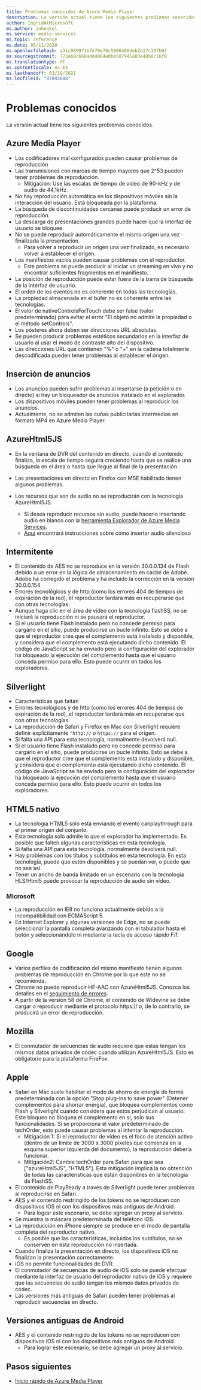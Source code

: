 ```yaml
---
title: Problemas conocidos de Azure Media Player
description: La versión actual tiene los siguientes problemas conocidos.
author: IngridAtMicrosoft
ms.author: inhenkel
ms.service: media-services
ms.topic: reference
ms.date: 05/11/2020
ms.openlocfilehash: a31c089971b7e70e70c5906480deb2b17c197b9f
ms.sourcegitcommit: 772eb9c6684dd4864e0ba507945a83e48b8c16f0
ms.translationtype: HT
ms.contentlocale: es-ES
ms.lasthandoff: 03/19/2021
ms.locfileid: "87043608"
---
```

# <a name="known-issues"></a>Problemas conocidos #

La versión actual tiene los siguientes problemas conocidos.

## <a name="azure-media-player"></a>Azure Media Player ##

- Los codificadores mal configurados pueden causar problemas de reproducción
- Las transmisiones con marcas de tiempo mayores que 2^53 pueden tener problemas de reproducción.
  - Mitigación: Use las escalas de tiempo de vídeo de 90-kHz y de audio de 44,1kHz.
- No hay reproducción automática en los dispositivos móviles sin la interacción del usuario. Está bloqueada por la plataforma.
- La búsqueda de discontinuidades cercanas puede producir un error de reproducción.
- La descarga de presentaciones grandes puede hacer que la interfaz de usuario se bloquee.
- No se puede reproducir automáticamente el mismo origen una vez finalizada la presentación.
  - Para volver a reproducir un origen una vez finalizado, es necesario volver a establecer el origen.
- Los manifiestos vacíos pueden causar problemas con el reproductor.
  - Este problema se puede producir al iniciar un streaming en vivo y no encontrar suficientes fragmentos en el manifiesto.
- La posición de reproducción puede estar fuera de la barra de búsqueda de la interfaz de usuario.
- El orden de los eventos no es coherente en todas las tecnologías.
- La propiedad almacenada en el búfer no es coherente entre las tecnologías.
- El valor de nativeControlsForTouch debe ser false (valor predeterminado) para evitar el error "El objeto no admite la propiedad o el método setControls".
- Los pósteres ahora deben ser direcciones URL absolutas.
- Se pueden producir problemas estéticos secundarios en la interfaz de usuario al usar el modo de contraste alto del dispositivo.
- Las direcciones URL que contienen "%" o "+" en la cadena totalmente descodificada pueden tener problemas al establecer el origen.

## <a name="ad-insertion"></a>Inserción de anuncios ##

- Los anuncios pueden sufrir problemas al insertarse (a petición o en directo) si hay un bloqueador de anuncios instalado en el explorador.
- Los dispositivos móviles pueden tener problemas al reproducir los anuncios.
- Actualmente, no se admiten las cuñas publicitarias intermedias en formato MP4 en Azure Media Player.

## <a name="azurehtml5js"></a>AzureHtml5JS ##

- En la ventana de DVR del contenido en directo, cuando el contenido finaliza, la escala de tiempo seguirá creciendo hasta que se realice una búsqueda en el área o hasta que llegue al final de la presentación.
- Las presentaciones en directo en Firefox con MSE habilitado tienen algunos problemas.

- Los recursos que son de audio no se reproducirán con la tecnología AzureHtml5JS.
  - Si desea reproducir recursos sin audio, puede hacerlo insertando audio en blanco con la [herramienta Explorador de Azure Media Services](https://aka.ms/amse).
  - [Aquí](../previous/media-services-advanced-encoding-with-mes.md#silent_audio) encontrará instrucciones sobre cómo insertar audio silencioso

## <a name="flash"></a>Intermitente ##

- El contenido de AES no se reproduce en la versión 30.0.0.134 de Flash debido a un error en la lógica de almacenamiento en caché de Adobe. Adobe ha corregido el problema y ha incluido la corrección en la versión 30.0.0.154
- Errores tecnológicos y de http (como los errores 404 de tiempos de expiración de la red), el reproductor tardará más en recuperarse que con otras tecnologías.
- Aunque haga clic en el área de vídeo con la tecnología flashSS, no se iniciará la reproducción ni se pausará el reproductor.
- Si el usuario tiene Flash instalado pero no concede permiso para cargarlo en el sitio, puede producirse un bucle infinito. Esto se debe a que el reproductor cree que el complemento está instalado y disponible, y considera que el complemento está ejecutando dicho contenido. El código de JavaScript se ha enviado pero la configuración del explorador ha bloqueado la ejecución del complemento hasta que el usuario conceda permiso para ello. Esto puede ocurrir en todos los exploradores.  

## <a name="silverlight"></a>Silverlight ##

- Características que faltan
- Errores tecnológicos y de http (como los errores 404 de tiempos de expiración de la red), el reproductor tardará más en recuperarse que con otras tecnologías.
- La reproducción de Safari y Firefox en Mac con Silverlight requiere definir explícitamente `"http://` o `https://` para el origen.
- Si falta una API para esta tecnología, normalmente devolverá null.
- Si el usuario tiene Flash instalado pero no concede permiso para cargarlo en el sitio, puede producirse un bucle infinito. Esto se debe a que el reproductor cree que el complemento está instalado y disponible, y considera que el complemento está ejecutando dicho contenido. El código de JavaScript se ha enviado pero la configuración del explorador ha bloqueado la ejecución del complemento hasta que el usuario conceda permiso para ello. Esto puede ocurrir en todos los exploradores.  

## <a name="native-html5"></a>HTML5 nativo ##

- La tecnología HTML5 solo está enviando el evento canplaythrough para el primer origen del conjunto.
- Esta tecnología solo admite lo que el explorador ha implementado.  Es posible que falten algunas características en esta tecnología.  
- Si falta una API para esta tecnología, normalmente devolverá null.
- Hay problemas con los títulos y subtítulos en esta tecnología. En esta tecnología, puede que estén disponibles y se puedan ver, o puede que no sea así.
- Tener un ancho de banda limitado en un escenario con la tecnología HLS/Html5 puede provocar la reproducción de audio sin vídeo.

### <a name="microsoft"></a>Microsoft ###

- La reproducción en IE8 no funciona actualmente debido a la incompatibilidad con ECMAScript 5.
- En Internet Explorer y algunas versiones de Edge, no se puede seleccionar la pantalla completa avanzando con el tabulador hasta el botón y seleccionándolo ni mediante la tecla de acceso rápido F/f.

## <a name="google"></a>Google ##

- Varios perfiles de codificación del mismo manifiesto tienen algunos problemas de reproducción en Chrome por lo que este no se recomienda.
- Chrome no puede reproducir HE-AAC con AzureHtml5JS. Conozca los detalles en el [seguimiento de errores](https://bugs.chromium.org/p/chromium/issues/detail?id=534301).
- A partir de la versión 58 de Chrome, el contenido de Widevine se debe cargar o reproducir mediante el protocolo https:// o, de lo contrario, se producirá un error de reproducción.

## <a name="mozilla"></a>Mozilla ##

- El conmutador de secuencias de audio requiere que estas tengan los mismos datos privados de códec cuando utilizan AzureHtml5JS. Esto es obligatorio para la plataforma FireFox.

## <a name="apple"></a>Apple ##

- Safari en Mac suele habilitar el modo de ahorro de energía de forma predeterminada con la opción "Stop plug-ins to save power" (Detener complementos para ahorrar energía), que bloquea complementos como Flash y Silverlight cuando considera que estos perjudican al usuario. Este bloqueo no bloquea el complemento en sí, solo sus funcionalidades. Si se proporciona el valor predeterminado de techOrder, esto puede causar problemas al intentar la reproducción.
  - Mitigación 1: Si el reproductor de vídeo es el foco de atención activo (dentro de un límite de 3000 x 3000 píxeles que comienza en la esquina superior izquierda del documento), la reproducción debería funcionar.
  - Mitigación2: Cambie techOrder para Safari para que sea ["azureHtml5JS", "HTML5"]. Esta mitigación implica la no obtención de todas las características que están disponibles en la tecnología de FlashSS.
- El contenido de PlayReady a través de Silverlight puede tener problemas al reproducirse en Safari.
- AES y el contenido restringido de los tokens no se reproducen con dispositivos iOS ni con los dispositivos más antiguos de Android.
  - Para lograr este escenario, se debe agregar un proxy al servicio.
- Se muestra la máscara predeterminada del teléfono iOS.
- La reproducción en iPhone siempre se produce en el modo de pantalla completa del reproductor nativo.
  - Es posible que las características, incluidos los subtítulos, no se conserven en esta reproducción no insertada.
- Cuando finaliza la presentación en directo, los dispositivos iOS no finalizan la presentación correctamente.
- iOS no permite funcionalidades de DVR.
- El conmutador de secuencias de audio de iOS solo se puede efectuar mediante la interfaz de usuario del reproductor nativo de iOS y requiere que las secuencias de audio tengan los mismos datos privados de códec.
- Las versiones más antiguas de Safari pueden tener problemas al reproducir secuencias en directo.

## <a name="older-android"></a>Versiones antiguas de Android ##

- AES y el contenido restringido de los tokens no se reproducen con dispositivos iOS ni con los dispositivos más antiguos de Android.
  - Para lograr este escenario, se debe agregar un proxy al servicio.

## <a name="next-steps"></a>Pasos siguientes ##

- [Inicio rápido de Azure Media Player](azure-media-player-quickstart.md)
